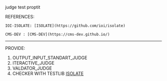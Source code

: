 
judge test proptit

REFERENCES:

    IOI-ISOLATE: [ISOLATE](https://github.com/ioi/isolate)

    CMS-DEV : [CMS-DEV](https://cms-dev.github.io/)

---

PROVIDE:

1. OUTPUT_INPUT_STANDART_JUDGE
2. ITERACTIVE_JUDGE
3. VALDATOR_JUDGE
4. CHECKER WITH TESTLIB
[ISOLATE](https://github.com/ioi/isolate)